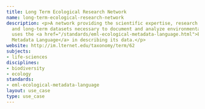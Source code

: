 ```yaml
---
title: Long Term Ecological Research Network
name: long-term-ecological-research-network
description: <p>A network providing the scientific expertise, research platforms,
  and long-term datasets necessary to document and analyze environmental change, it
  uses the <a href="/standards/eml-ecological-metadata-language.html">Ecological
  Metadata Language</a> in describing its data.</p>
website: http://im.lternet.edu/taxonomy/term/62
subjects:
- life-sciences
disciplines:
- biodiversity
- ecology
standards:
- eml-ecological-metadata-language
layout: use_case
type: use_case
---
```


